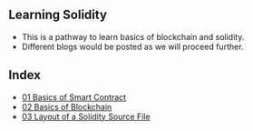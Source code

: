 ## Learning Solidity
- This is a pathway to learn basics of blockchain and solidity.
- Different blogs would be posted as we will proceed further.
## Index
- [01 Basics of Smart Contract](/01BasicsOfSmartContracts)
- [02 Basics of Blockchain](/02BlockchainBasics/)
- [03 Layout of a Solidity Source File](/03LayoutOfSoliditySourceFile/)